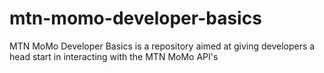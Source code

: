 # mtn-momo-developer-basics
MTN MoMo Developer Basics is a repository aimed at giving developers a head start in interacting with the MTN MoMo API's

